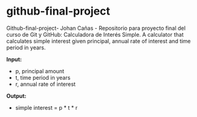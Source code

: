# github-final-project
Github-final-project- Johan Cañas - Repositorio para proyecto final del curso de Git y GitHub: Calculadora de Interés Simple.
A calculator that calculates simple interest given principal, annual rate of interest and time period in years.

**Input:**
- p, principal amount  
- t, time period in years  
- r, annual rate of interest  

**Output:**
- simple interest = p * t * r
